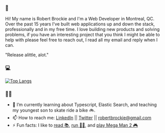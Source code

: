 ### 👋 
Hi! My name is Robert Brockie and I'm a Web Developer in Montreal, QC. Over the past 15 years I've built web applications up and down the stack, professionally and in my free time. I love building new products and solving problems, if you have an interesting project that you think I might be able to help with please feel free to reach out, I read all my email and reply when I can.

"Release alittle, alot."

### 💻
[![Top Langs](https://github-readme-stats.vercel.app/api/top-langs/?username=robertbrockie&layout=compact&langs_count=10)](https://github.com/robertbrockie)

### 👨‍💻
- 🌱 I’m currently learning about Typescript, Elastic Search, and teaching my youngest son to skate ride a bike 🚲.
- 📫 How to reach me: [LinkedIn](https://www.linkedin.com/in/robertbrockie/) || [Twitter](https://www.twitter.com/robertbrockie/) || [robertbrockie@gmail.com](mailto:robertbrockie+github@gmail.com)
- ⚡ Fun facts: I like to [read 📚](https://www.coolkidsreadbooks.com/), [run 🏃‍♂️](https://www.15x365.com), and [play Mega Man 2 🎮](https://mm2.robertbrockie.com)

<!--
**robertbrockie/robertbrockie** is a ✨ _special_ ✨ repository because its `README.md` (this file) appears on your GitHub profile.

Here are some ideas to get you started:

- 🔭 I’m currently working on ...
- 🌱 I’m currently learning ...
- 👯 I’m looking to collaborate on ...
- 🤔 I’m looking for help with ...
- 💬 Ask me about ...
- 📫 How to reach me: ...
- 😄 Pronouns: ...
-->

